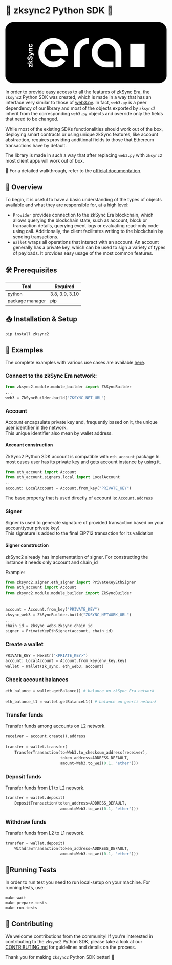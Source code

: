 # 🚀 zksync2 Python SDK 🚀

![Era Logo](https://github.com/matter-labs/era-contracts/raw/main/eraLogo.svg)

In order to provide easy access to all the features of zkSync Era, the `zksync2` Python SDK was created,
which is made in a way that has an interface very similar to those of [web3.py](https://web3py.readthedocs.io/en/v6.6.1/). In
fact, `web3.py` is a peer dependency of our library and most of the objects exported by `zksync2` inherit from the corresponding `web3.py` objects and override only the fields that need
to be changed.

While most of the existing SDKs functionalities should work out of the box, deploying smart contracts or using unique zkSync features,
like account abstraction, requires providing additional fields to those that Ethereum transactions have by default.

The library is made in such a way that after replacing `web3.py` with `zksync2` most client apps will work out of
box.

🔗 For a detailed walkthrough, refer to the [official documentation](https://docs.zksync.io/build/sdks/python/getting-started.html).

## 📌 Overview

To begin, it is useful to have a basic understanding of the types of objects available and what they are responsible for, at a high level:

-   `Provider` provides connection to the zkSync Era blockchain, which allows querying the blockchain state, such as account, block or transaction details,
    querying event logs or evaluating read-only code using call. Additionally, the client facilitates writing to the blockchain by sending
    transactions.
-   `Wallet` wraps all operations that interact with an account. An account generally has a private key, which can be used to sign a variety of
    types of payloads. It provides easy usage of the most common features.

## 🛠 Prerequisites
| Tool            | Required       |
|-----------------|----------------|
| python          | 3.8, 3.9, 3.10 |
| package manager | pip            |

## 📥 Installation & Setup

```console
pip install zksync2
```
## 📝 Examples

The complete examples with various use cases are available [here](https://github.com/zksync-sdk/zksync2-examples/tree/main/python).

### Connect to the zkSync Era network:

```python
from zksync2.module.module_builder import ZkSyncBuilder
...
web3 = ZkSyncBuilder.build("ZKSYNC_NET_URL")
```

### Account

Account encapsulate private key and, frequently based on it, the unique user identifier in the network.<br> This unique identifier also mean by wallet address.

#### Account construction

ZkSync2 Python SDK account is compatible with `eth_account` package
In most cases user has its private key and gets account instance by using it.

```python
from eth_account import Account
from eth_account.signers.local import LocalAccount
...
account: LocalAccount = Account.from_key("PRIVATE_KEY")

```

The base property that is used directly of account is: `Account.address`


### Signer

Signer is used to generate signature of provided transaction based on your account(your private key)<br>
This signature is added to the final EIP712 transaction for its validation


#### Signer construction

zkSync2 already has implementation of signer. For constructing the instance it needs only account and chain_id

Example:

```python
from zksync2.signer.eth_signer import PrivateKeyEthSigner
from eth_account import Account
from zksync2.module.module_builder import ZkSyncBuilder


account = Account.from_key("PRIVATE_KEY")
zksync_web3 = ZkSyncBuilder.build("ZKSYNC_NETWORK_URL")
...
chain_id = zksync_web3.zksync.chain_id
signer = PrivateKeyEthSigner(account, chain_id)
```

### Create a wallet

```python
PRIVATE_KEY = HexStr("<PRIATE_KEY>")
account: LocalAccount = Account.from_key(env_key.key)
wallet = Wallet(zk_sync, eth_web3, account)
```

### Check account balances

```python
eth_balance = wallet.getBalance() # balance on zkSync Era network

eth_balance_l1 = wallet.getBalanceL1() # balance on goerli network
```

### Transfer funds

Transfer funds among accounts on L2 network.

```python
receiver = account.create().address

transfer = wallet.transfer(
    TransferTransaction(to=Web3.to_checksum_address(receiver),
                        token_address=ADDRESS_DEFAULT,
                        amount=Web3.to_wei(0.1, "ether")))
```

### Deposit funds

Transfer funds from L1 to L2 network.

```python
transfer = wallet.deposit(
    DepositTransaction(token_address=ADDRESS_DEFAULT,
                        amount=Web3.to_wei(0.1, "ether")))
```

### Withdraw funds

Transfer funds from L2 to L1 network.

```python
transfer = wallet.deposit(
    WithdrawTransaction(token_address=ADDRESS_DEFAULT,
                        amount=Web3.to_wei(0.1, "ether")))
```

## 🤖Running Tests

In order to run test you need to run local-setup on your machine. For running tests, use:
```console
make wait
make prepare-tests
make run-tests
```

## 🤝 Contributing

We welcome contributions from the community! If you're interested in contributing to the `zksync2` Python SDK,
please take a look at our [CONTRIBUTING.md](./.github/CONTRIBUTING.md) for guidelines and details on the process.

Thank you for making `zksync2` Python SDK better! 🙌